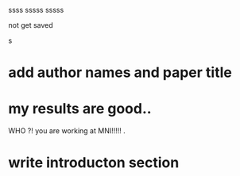 ssss
sssss
sssss

not get saved

s
# add author names and paper title
# my results are good..
WHO ?! you are working at MNI!!!!! .
# write introducton section 
